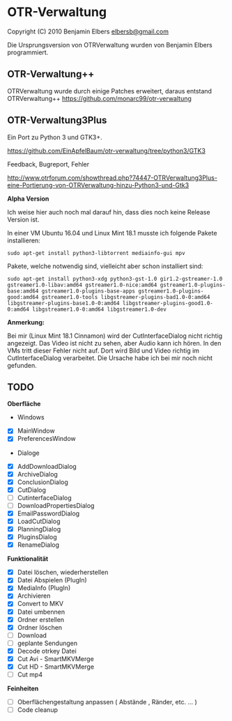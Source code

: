 OTR-Verwaltung
==============

Copyright (C) 2010 Benjamin Elbers <elbersb@gmail.com>

Die Ursprungsversion von OTRVerwaltung wurden von Benjamin Elbers programmiert.

OTR-Verwaltung++
-----

OTRVerwaltung wurde durch einige Patches erweitert, daraus entstand OTRVerwaltung++
https://github.com/monarc99/otr-verwaltung

OTR-Verwaltung3Plus
-----

Ein Port zu Python 3 und GTK3+.

https://github.com/EinApfelBaum/otr-verwaltung/tree/python3/GTK3

Feedback, Bugreport, Fehler

http://www.otrforum.com/showthread.php?74447-OTRVerwaltung3Plus-eine-Portierung-von-OTRVerwaltung-hinzu-Python3-und-Gtk3

__Alpha Version__

Ich weise hier auch noch mal darauf hin, dass dies noch keine Release Version ist.


In einer VM Ubuntu 16.04 und Linux Mint 18.1 musste ich folgende Pakete installieren:

`sudo apt-get install python3-libtorrent mediainfo-gui mpv`

Pakete, welche notwendig sind, vielleicht aber schon installiert sind:

`sudo apt-get install python3-xdg python3-gst-1.0 gir1.2-gstreamer-1.0 gstreamer1.0-libav:amd64 gstreamer1.0-nice:amd64 gstreamer1.0-plugins-base:amd64 gstreamer1.0-plugins-base-apps gstreamer1.0-plugins-good:amd64 gstreamer1.0-tools libgstreamer-plugins-bad1.0-0:amd64 libgstreamer-plugins-base1.0-0:amd64 libgstreamer-plugins-good1.0-0:amd64 libgstreamer1.0-0:amd64 libgstreamer1.0-dev`


__Anmerkung:__

Bei mir (Linux Mint 18.1 Cinnamon) wird der CutInterfaceDialog nicht richtig angezeigt.
Das Video ist nicht zu sehen, aber Audio kann ich hören.
In den VMs tritt dieser Fehler nicht auf. Dort wird Bild und Video richtig im CutInterfaceDialog verarbeitet.
Die Ursache habe ich bei mir noch nicht gefunden.

TODO
----

__Oberfläche__
- Windows
- [x] MainWindow
- [x] PreferencesWindow
- Dialoge
- [x] AddDownloadDialog
- [x] ArchiveDialog
- [x] ConclusionDialog
- [x] CutDialog
- [ ] CutinterfaceDialog
- [ ] DownloadPropertiesDialog
- [x] EmailPasswordDialog
- [x] LoadCutDialog
- [x] PlanningDialog
- [x] PluginsDialog
- [x] RenameDialog

__Funktionalität__
- [x] Datei löschen, wiederherstellen
- [x] Datei Abspielen (PlugIn)
- [x] MediaInfo (PlugIn)
- [x] Archivieren
- [x] Convert to MKV
- [x] Datei umbennen
- [x] Ordner erstellen
- [x] Ordner löschen
- [ ] Download
- [ ] geplante Sendungen
- [x] Decode otrkey Datei
- [x] Cut Avi - SmartMKVMerge
- [x] Cut HD - SmartMKVMerge
- [ ] Cut mp4

__Feinheiten__
- [ ] Oberflächengestaltung anpassen ( Abstände , Ränder, etc. ... )
- [ ] Code cleanup
